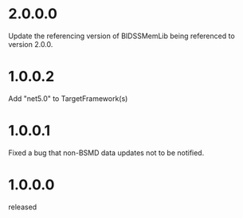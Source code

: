 ﻿# 2.0.0.0
Update the referencing version of BIDSSMemLib being referenced to version 2.0.0.

# 1.0.0.2
Add "net5.0" to TargetFramework(s)

# 1.0.0.1
Fixed a bug that non-BSMD data updates not to be notified.

# 1.0.0.0
released